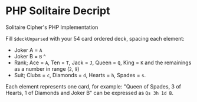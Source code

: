 # PHP Solitaire Decript
Solitaire Cipher's PHP Implementation

Fill `$deckUnparsed` with your 54 card ordered deck, spacing each element:
  * Joker A = `A`
  * Joker B = `B`
  ^
  * Rank; Ace = `A`, Ten = `T`, Jack = `J`, Queen =  `Q`, King = `K` and the remainings as a number in range (`2`, `9`) 
  * Suit; Clubs = `c`, Diamonds = `d`, Hearts = `h`, Spades = `s`.

Each element represents one card, for example:
"Queen of Spades, 3 of Hearts, 1 of Diamonds and Joker B" can be expressed as `Qs 3h 1d B`.
